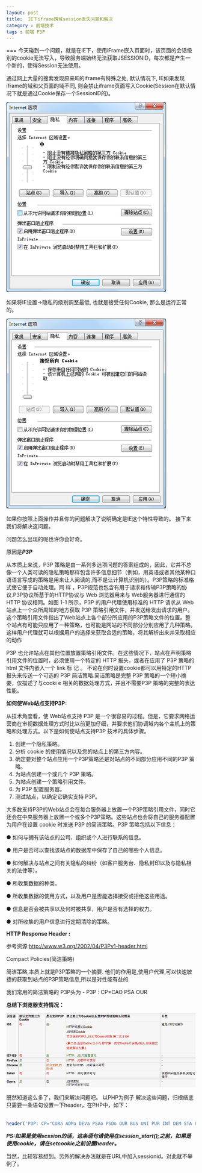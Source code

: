 ```yaml
---
layout: post
title:  IE下iframe跨域session丢失问题和解决
category : 前端技术
tags : 前端 P3P
---
```

===
今天碰到一个问题，就是在IE下，使用iFrame嵌入页面时，该页面的会话级别的cookie无法写入，导致服务端始终无法获取JSESSIONID，每次都是产生一个新的，使得Session无法使用。

通过网上大量的搜索发现原来IE的iframe有特殊之处, 默认情况下, IE如果发现iframe的域和父页面的域不同, 则会禁止iframe页面写入Cookie(Session在默认情况下就是通过Cookie保存一个SessionID的)。 

![网页设计](/blog-assets/2014-1-9/1.jpg)

如果将IE设置->隐私的级别调至最低, 也就是接受任何Cookie, 那么是运行正常的。

![网页设计](/blog-assets/2014-1-9/2.jpg)

如果你按照上面操作并且你的问题解决了说明确定是IE这个特性导致的。
接下来我们将解决这问题。

问题怎么出现的呢也许你会好奇。

原因是***P3P***

从本质上来说，P3P 策略是由一系列多选项问题的答案组成的，因此，它并不总像一个人类可读的隐私策略那样包含许多信息细节（例如，用英语或者其他某种口语语言写成的策略是用来让人阅读的,而不是让计算机识别的）。P3P策略的标准格式使它便于自动处理。同 样 ，P3P规范也包含有用于请求和传输P3P策略的协议.P3P协议所基于的HTTP协议与 Web 浏览器用来与 Web服务器进行通信的 HTTP 协议相同。如图 1-1 所示，P3P 的用户代理使用标准的 HTTP 请求从 Web 站点上一个众所周知的地方获取 P3P 策略引用文件，并发送给发出请求的用户。这个策略引用文件指出了Web站点上各个部分所应用的P3P策略文件的位置。整个站点有可能只应用了一种策略，也可能是网站的不同部分分别应用了几种策略。这样用户代理就可以根据用户的选择来获取合适的策略，将其解析出来并采取相应的动作
 
 
P3P 也允许站点在其他位置放置策略引用文件。在这些情况下，站点在声明策略引用文件的位置时，必须使用一个特定的 HTTP 报头，或者在应用了 P3P 策略的html 文件内嵌入一个 link 标 记 。
不论在何时设置cookie都可以用特定的HTTP报头来传送一个可选的 P3P 简洁策略.简洁策略是完整 P3P 策略的一个短小摘要，仅描述了与cooki e 相关的数据处理方式，并且不需要P3P 策略的完整的表达性能。


**如何使Web站点支持P3P:**

从技术角度看，使 Web站点支持 P3P 是一个很容易的过程。但是，它要求网络运营商在审视数据处理方式时比以前更加仔细，并要求他们协调域内各个主机上的策略和处理方式。以下是如何使站点支持P3P 技术的具体步骤。

1. 创建一个隐私策略。
2. 分析 cookie 的使用情况以及您的站点上的第三方内容。
3. 确定要对整个站点应用一个P3P策略还是对站点的不同部分应用不同的P3P 策略。
4. 为站点创建一个或几个 P3P 策略。
5. 为站点创建一个策略引用文件。
6. 为 P3P 配置服务器。
7. 测试站点，以确定它确实支持 P3P。
 
 
大多数支持P3P的Web站点会在每台服务器上放置一个P3P策略引用文件，同时它还会在中央服务器上放置一个或多个P3P策略。这些站点也会将自己的服务器配置为用户在设置 cookie 时发送 P3P 的简洁策略。P3P 策略包括以下信息：

● 如何与拥有该站点的公司、组织或个人进行联系的信息。

● 用户是否可以查找该站点的数据库中保存了自己的哪些个人信息。

● 如何解决与站点之间有关隐私的纠纷（如客户服务台、隐私封印以及与隐私相关的法律等）。

● 所收集数据的种类。

● 所收集数据的使用方式，以及用户是否能选择接受或拒绝这些用途。

● 信息是否会被共享以及何时被共享，用户是否有选择的权力。

● 对所收集的用户信息进行定期清除的策略。

**HTTP Response Header :**

参考资源:<http://www.w3.org/2002/04/P3Pv1-header.html>

Compact Policies(简洁策略)
 
简洁策略,本质上就是P3P策略的一个摘要. 他们的作用是,使用户代理,可以快速敏捷的获取到站点的P3P策略信息,所以是对性能有益的. 
 
我们常用的简洁策略的 P3P头为 -   P3P : CP=CAO PSA OUR

**总结下浏览器支持情况：**

![网页设计](/blog-assets/2014-1-9/3.png)

既然知道这么多了，我们来解决问题吧。
以PHP为例子
解决这些问题，归根结底只需要一条语句设置一下header，在PHP中，如下：

```php

header('P3P: CP="CURa ADMa DEVa PSAo PSDo OUR BUS UNI PUR INT DEM STA PRE COM NAV OTC NOI DSP COR"');

```

***PS:如果是使用session的话，这条语句请使用在session_start();之前，如果是使用cookie，请在setcookie之前设置header。***
 
当然，比较容易想到。另外的解决办法就是在URL中加入sessionid。对此就不举例了。